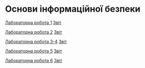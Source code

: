 # Основи інформаційної безпеки

[Лабораторна робота 1](https://github.com/anton-babych/ib-2course/tree/master/lab1)
[Звіт](https://docs.google.com/document/d/1lPm3k2IKkDO6ID3A73lwF0auWakWbilA0XdT5Rwi-To/edit?usp=sharing)


[Лабораторна робота 2](https://github.com/anton-babych/ib-2course/tree/master/lab2)
[Звіт]()


[Лабораторна робота 3-4](https://github.com/anton-babych/ib-2course/tree/master/lab34)
[Звіт]()


[Лабораторна робота 5](https://github.com/anton-babych/ib-2course/tree/master/lab5)
[Звіт]()


[Лабораторна робота 6](https://github.com/anton-babych/ib-2course/tree/master/lab6)
[Звіт]()
